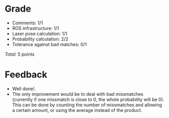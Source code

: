 Grade
=====

* Comments: 1/1
* ROS infrastructure: 1/1
* Laser pose calculation: 1/1
* Probability calculation: 2/2
* Tolerance against bad matches: 0/1

_Total:_ 5 points

Feedback
========
- Well done!.
- The only improvement would be to deal with bad missmatches (currently if one missmatch is close to 0, the whole probability will be 0). This can be done by counting the number of missmatches and allowing a certain amount, or using the average instead of the product.


